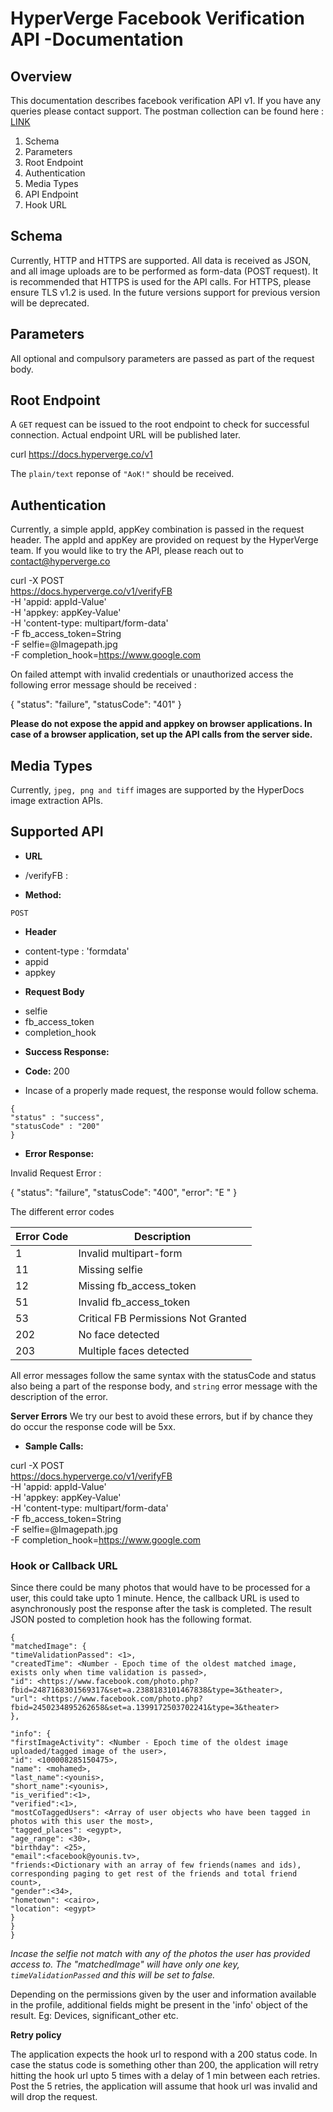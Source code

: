 # HyperVerge Facebook Verification API -Documentation 

## Overview

This documentation describes facebook verification API v1. If you have any queries please contact support. The postman collection can be found here : [LINK](https://www.getpostman.com/collections/4485beb30c74882c99b3)

1. Schema
1. Parameters
1. Root Endpoint
1. Authentication
1. Media Types
3. API Endpoint
4. Hook URL


## Schema

Currently, HTTP and HTTPS are supported. All data is received as JSON, and all image uploads are to be performed as form-data (POST request). 
It is recommended that HTTPS is used for the API calls. For HTTPS, please ensure TLS v1.2 is used. In the future versions support for previous version will be deprecated.

## Parameters
All optional and compulsory parameters are passed as part of the request body.

## Root Endpoint
A `GET` request can be issued to the root endpoint to check for successful connection. Actual endpoint URL will be published later.

curl https://docs.hyperverge.co/v1

The `plain/text` reponse of `"AoK!"` should be received.

## Authentication

Currently, a simple appId, appKey combination is passed in the request header. The appId and appKey are provided on request by the HyperVerge team. If you would like to try the API, please reach out to contact@hyperverge.co

curl -X POST \
https://docs.hyperverge.co/v1/verifyFB \
-H 'appid: appId-Value' \
-H 'appkey: appKey-Value' \
-H 'content-type: multipart/form-data' \
-F fb_access_token=String \
-F selfie=@Imagepath.jpg \
-F completion_hook=https://www.google.com

On failed attempt with invalid credentials or unauthorized access the following error message should be received :

{
"status": "failure",
"statusCode": "401"
}

**Please do not expose the appid and appkey on browser applications. In case of a browser application, set up the API calls from the server side.**

## Media Types

Currently, `jpeg, png and tiff` images are supported by the HyperDocs image extraction APIs. 

## Supported API

* **URL**

- /verifyFB :

* **Method:**

`POST`

* **Header**

- content-type : 'formdata'
- appid 
- appkey

* **Request Body**

- selfie
- fb\_access\_token
- completion\_hook 

* **Success Response:**

* **Code:** 200 <br />
* Incase of a properly made request, the response would follow schema.


```
{
"status" : "success",
"statusCode" : "200"
}
```


* **Error Response:**

Invalid Request Error :


{
"status": "failure",
"statusCode": "400",
"error": "E<ERROR-CODE> <ERROR-MESSAGE>"
}

The different error codes   

|Error Code| Description |
|---|---|        
|1 | Invalid multipart-form
|11 | Missing selfie
|12 | Missing fb\_access_token
|51 | Invalid fb\_access_token
|53 | Critical FB Permissions Not Granted
|202 | No face detected
|203 | Multiple faces detected

All error messages follow the same syntax with the statusCode and status also being a part of the response body, and `string` error message with the description of the error.

**Server Errors**
We try our best to avoid these errors, but if by chance they do occur the response code will be 5xx.


* **Sample Calls:**

curl -X POST \
https://docs.hyperverge.co/v1/verifyFB \
-H 'appid: appId-Value' \
-H 'appkey: appKey-Value' \
-H 'content-type: multipart/form-data' \
-F fb_access_token=String \
-F selfie=@Imagepath.jpg \
-F completion_hook=https://www.google.com

### Hook or Callback URL

Since there could be many photos that would have to be processed for a user, this could take upto 1 minute. Hence, the callback URL is used to asynchronously post the response after the task is completed. The result JSON posted to completion hook has the following format.


```
{
"matchedImage": {
"timeValidationPassed": <1>,
"createdTime": <Number - Epoch time of the oldest matched image, exists only when time validation is passed>,
"id": <https://www.facebook.com/photo.php?fbid=2487168301569317&set=a.2388183101467838&type=3&theater>,
"url": <https://www.facebook.com/photo.php?fbid=2450234895262658&set=a.1399172503702241&type=3&theater>
},

"info": {
"firstImageActivity": <Number - Epoch time of the oldest image uploaded/tagged image of the user>,
"id": <100008285150475>,
"name": <mohamed>,
"last_name":<younis>,
"short_name":<younis>,
"is_verified":<1>,
"verified":<1>,
"mostCoTaggedUsers": <Array of user objects who have been tagged in photos with this user the most>,
"tagged_places": <egypt>,
"age_range": <30>,
"birthday": <25>,
"email":<facebook@younis.tv>,
"friends:<Dictionary with an array of few friends(names and ids), corresponding paging to get rest of the friends and total friend count>,
"gender":<34>,
"hometown": <cairo>,
"location": <egypt>
}
}
}
```

*Incase the selfie not match with any of the photos the user has provided access to. The "matchedImage" will have only one key, `timeValidationPassed` and this will be set to false.*

Depending on the permissions given by the user and information available in the profile, additional fields might be present in the 'info' object of the result. Eg: Devices, significant_other etc.

**Retry policy**

The application expects the hook url to respond with a 200 status code. In case the status code is something other than 200, the application will retry hitting the hook url upto 5 times with a delay of 1 min between each retries. Post the 5 retries, the application will assume that hook url was invalid and will drop the request.
